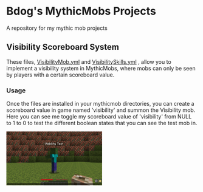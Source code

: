 <!-- This is a comment. It will not be displayed in the rendered output. -->

# Bdog's MythicMobs Projects
A repository for my mythic mob projects

## Visibility Scoreboard System 

These files, [VisibilityMob.yml](Mobs/VisibilityMob.yml) and [VisibilitySkills.yml](Skills/VisibilitySkills.yml) , allow you to implement a visibility system in MythicMobs, where mobs can only be seen by players with a certain scoreboard value. 

### Usage
Once the files are installed in your mythicmob directories, you can create a scoreboard value in game named 'visibility' and summon the Visibility mob. Here you can see me toggle my scoreboard value of 'visibility' from NULL to 1 to 0 to test the different boolean states that you can see the test mob in.

<img src="/gifs/visibility.gif" alt="Visibility based on scoreboard value 1 or 0" width="50%" height="50%">  

